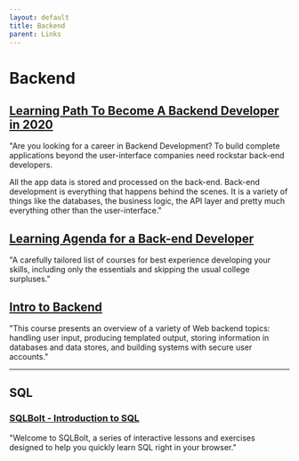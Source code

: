 ```yaml
---
layout: default
title: Backend 
parent: Links
---
```


# Backend 

## [Learning Path To Become A Backend Developer in 2020](https://programmingwithmosh.com/backend/learning-path-to-become-a-backend-developer-in-2020/)
"Are you looking for a career in Backend Development? To build complete applications beyond the user-interface companies need rockstar back-end developers.

All the app data is stored and processed on the back-end. Back-end development is everything that happens behind the scenes. It is a variety of things like the databases, the business logic, the API layer and pretty much everything other than the user-interface."

## [Learning Agenda for a Back-end Developer](https://www.bitdegree.org/learning-path/backend-dev)
"A carefully tailored list of courses for best experience developing your skills, including only the essentials and skipping the usual college surpluses."

## [Intro to Backend](https://www.udacity.com/course/intro-to-backend--ud171)
"This course presents an overview of a variety of Web backend topics: handling user input, producing templated output, storing information in databases and data stores, and building systems with secure user accounts."

---

## SQL

### [SQLBolt - Introduction to SQL ](https://sqlbolt.com/)
"Welcome to SQLBolt, a series of interactive lessons and exercises designed to help you quickly learn SQL right in your browser."